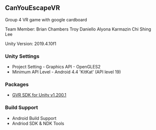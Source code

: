 ## CanYouEscapeVR
Group 4 VR game with google cardboard

Team Member: 
 Brian Chambers
 Troy Daniello
 Alyona Karmazin
 Chi Shing Lee


Unity Version: 2019.4.10f1
 
 ### Unity Settings
   - Project Setting 
    - Graphics API - OpenGLES2
   - Minimum API Level - Android 4.4 'KitKat' (API level 19)
 
 ### Packages
  - [GVR SDK for Unity v1.200.1](https://github.com/googlevr/gvr-unity-sdk/releases)
 
 ### Build Support 
  - Android Build Support
  - Andriod SDK & NDK Tools
 
